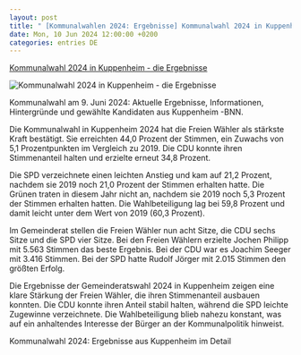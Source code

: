 ```yaml
---
layout: post
title: " [Kommunalwahlen 2024: Ergebnisse] Kommunalwahl 2024 in Kuppenheim - die Ergebnisse"
date: Mon, 10 Jun 2024 12:00:00 +0200
categories: entries DE
---
```

[Kommunalwahl 2024 in Kuppenheim - die Ergebnisse](https://bnn.de/mittelbaden/rastatt/kuppenheim/kommunalwahl-kuppenheim-2024-ergebnisse)

![Kommunalwahl 2024 in Kuppenheim - die Ergebnisse](https://static.bnn.de/mittelbaden/rastatt/kuppenheim/Kuppenheim_Rathaus.jpg-po96e9/alternates/LANDSCAPE_13x7_BASE/Kuppenheim_Rathaus.jpg)

Kommunalwahl am 9. Juni 2024: Aktuelle Ergebnisse, Informationen, Hintergründe und gewählte Kandidaten aus Kuppenheim -BNN.

Die Kommunalwahl in Kuppenheim 2024 hat die Freien Wähler als stärkste Kraft bestätigt. Sie erreichten 44,0 Prozent der Stimmen, ein Zuwachs von 5,1 Prozentpunkten im Vergleich zu 2019. Die CDU konnte ihren Stimmenanteil halten und erzielte erneut 34,8 Prozent.

Die SPD verzeichnete einen leichten Anstieg und kam auf 21,2 Prozent, nachdem sie 2019 noch 21,0 Prozent der Stimmen erhalten hatte. Die Grünen traten in diesem Jahr nicht an, nachdem sie 2019 noch 5,3 Prozent der Stimmen erhalten hatten. Die Wahlbeteiligung lag bei 59,8 Prozent und damit leicht unter dem Wert von 2019 (60,3 Prozent).

Im Gemeinderat stellen die Freien Wähler nun acht Sitze, die CDU sechs Sitze und die SPD vier Sitze. Bei den Freien Wählern erzielte Jochen Philipp mit 5.563 Stimmen das beste Ergebnis. Bei der CDU war es Joachim Seeger mit 3.416 Stimmen. Bei der SPD hatte Rudolf Jörger mit 2.015 Stimmen den größten Erfolg.

Die Ergebnisse der Gemeinderatswahl 2024 in Kuppenheim zeigen eine klare Stärkung der Freien Wähler, die ihren Stimmenanteil ausbauen konnten. Die CDU konnte ihren Anteil stabil halten, während die SPD leichte Zugewinne verzeichnete. Die Wahlbeteiligung blieb nahezu konstant, was auf ein anhaltendes Interesse der Bürger an der Kommunalpolitik hinweist.

Kommunalwahl 2024: Ergebnisse aus Kuppenheim im Detail

